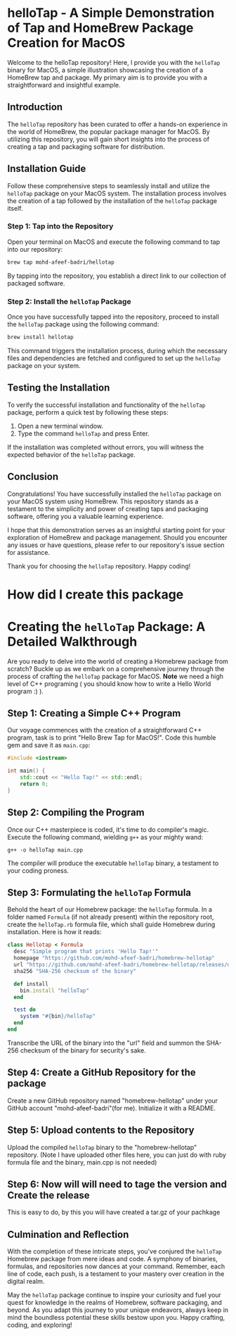 # helloTap - A Simple Demonstration of Tap and HomeBrew Package Creation for MacOS

Welcome to the helloTap repository! Here, I provide you with the `helloTap` binary for MacOS, a simple illustration showcasing the creation of a HomeBrew tap and package. My primary aim is to provide you with a straightforward and insightful example.

## Introduction

The `helloTap` repository has been curated to offer a hands-on experience in the world of HomeBrew, the popular package manager for MacOS. By utilizing this repository, you will gain short insights into the process of creating a tap and packaging software for distribution.

## Installation Guide

Follow these comprehensive steps to seamlessly install and utilize the `helloTap` package on your MacOS system. The installation process involves the creation of a tap followed by the installation of the `helloTap` package itself.

### Step 1: Tap into the Repository

Open your terminal on MacOS and execute the following command to tap into our repository:

```bash
brew tap mohd-afeef-badri/hellotap
```

By tapping into the repository, you establish a direct link to our collection of packaged software.

### Step 2: Install the `helloTap` Package

Once you have successfully tapped into the repository, proceed to install the `helloTap` package using the following command:

```bash
brew install hellotap
```

This command triggers the installation process, during which the necessary files and dependencies are fetched and configured to set up the `helloTap` package on your system.

## Testing the Installation

To verify the successful installation and functionality of the `helloTap` package, perform a quick test by following these steps:

1. Open a new terminal window.
2. Type the command `helloTap` and press Enter.

If the installation was completed without errors, you will witness the expected behavior of the `helloTap` package.

## Conclusion

Congratulations! You have successfully installed the `helloTap` package on your MacOS system using HomeBrew. This repository stands as a testament to the simplicity and power of creating taps and packaging software, offering you a valuable learning experience.

I hope that this demonstration serves as an insightful starting point for your exploration of HomeBrew and package management. Should you encounter any issues or have questions, please refer to our repository's issue section for assistance.

Thank you for choosing the `helloTap` repository. Happy coding!


# How did I create this package

# Creating the `helloTap` Package: A Detailed Walkthrough

Are you ready to delve into the world of creating a Homebrew package from scratch? Buckle up as we embark on a comprehensive journey through the process of crafting the `helloTap` package for MacOS. **Note** we need a high level of   C++ programing ( you should know how to write a Hello World program :) ).

## Step 1: Creating a Simple C++ Program

Our voyage commences with the creation of a straightforward C++ program, task is to print "Hello Brew Tap for MacOS!". Code this humble gem and save it as `main.cpp`:

```cpp
#include <iostream>

int main() {
    std::cout << "Hello Tap!" << std::endl;
    return 0;
}
```

## Step 2: Compiling the Program

Once our C++ masterpiece is coded, it's time to do compiler's magic. Execute the following command, wielding `g++` as your mighty wand:

```shell
g++ -o helloTap main.cpp
```

The compiler will produce the executable `helloTap` binary, a testament to your coding proness.

## Step 3: Formulating the `helloTap` Formula

Behold the heart of our Homebrew package: the `helloTap` formula. In a folder named `Formula` (if not already present) within the repository root, create the `helloTap.rb` formula file, which shall guide Homebrew during installation. Here is how it reads:

```ruby
class Hellotap < Formula
  desc "Simple program that prints 'Hello Tap!'"
  homepage "https://github.com/mohd-afeef-badri/homebrew-hellotap"
  url "https://github.com/mohd-afeef-badri/homebrew-hellotap/releases/download/v1.0.0/hellotap"
  sha256 "SHA-256 checksum of the binary"

  def install
    bin.install "helloTap"
  end

  test do
    system "#{bin}/helloTap"
  end
end
```

Transcribe the URL of the binary into the "url" field and summon the SHA-256 checksum of the binary for security's sake.

## Step 4: Create a GitHub Repository for the package

Create a new GitHub repository named "homebrew-hellotap" under your GitHub account "mohd-afeef-badri"(for me). Initialize it with a README.

## Step 5: Upload contents to the Repository

Upload the compiled `helloTap` binary to the "homebrew-hellotap" repository. (Note I have uploaded other files here, you can just do with ruby formula file and the binary, main.cpp is not needed)

## Step 6: Now will will need to tage the version and Create the release

This is easy to do, by this you will have created a tar.gz of your pachkage 

## Culmination and Reflection

With the completion of these intricate steps, you've conjured the `helloTap` Homebrew package from mere ideas and code. A symphony of binaries, formulas, and repositories now dances at your command. Remember, each line of code, each push, is a testament to your mastery over creation in the digital realm.

May the `helloTap` package continue to inspire your curiosity and fuel your quest for knowledge in the realms of Homebrew, software packaging, and beyond. As you adapt this journey to your unique endeavors, always keep in mind the boundless potential these skills bestow upon you. Happy crafting, coding, and exploring!
